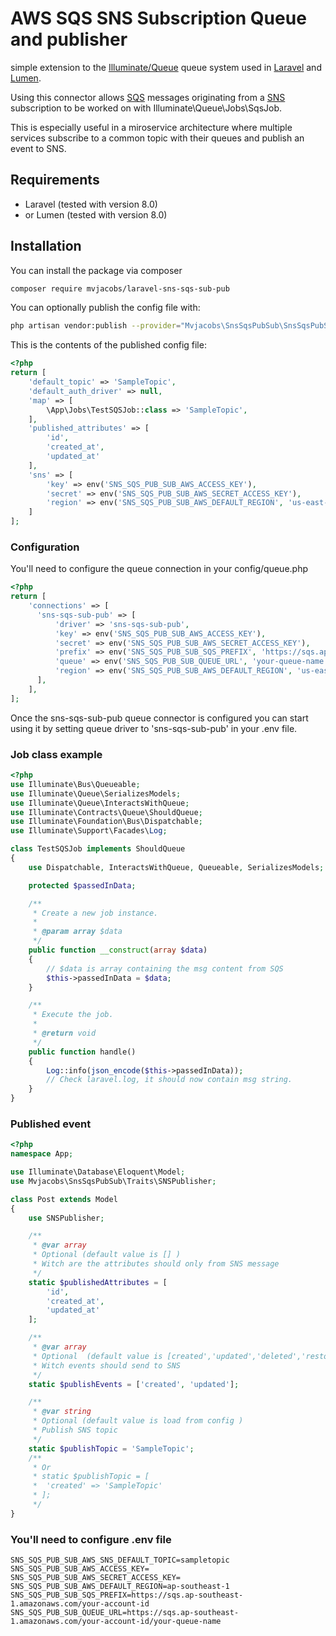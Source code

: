 # AWS SQS SNS Subscription Queue and publisher

simple extension to the [Illuminate/Queue](https://github.com/illuminate/queue) queue system used in [Laravel](https://laravel.com) and [Lumen](https://lumen.laravel.com/).

Using this connector allows [SQS](https://aws.amazon.com/sqs/) messages originating from a [SNS](https://aws.amazon.com/sns/) subscription to be worked on with Illuminate\Queue\Jobs\SqsJob.

This is especially useful in a miroservice architecture where multiple services subscribe to a common topic with their queues and  publish an event to SNS.

## Requirements

-   Laravel (tested with version 8.0)
-   or Lumen (tested with version 8.0)

## Installation
You can install the package via composer
```bash
composer require mvjacobs/laravel-sns-sqs-sub-pub 
```
You can optionally publish the config file with:
```bash
php artisan vendor:publish --provider="Mvjacobs\SnsSqsPubSub\SnsSqsPubSubServiceProvider" --tag="config"
```
This is the contents of the published config file:

```php
<?php
return [
    'default_topic' => 'SampleTopic',
    'default_auth_driver' => null,
    'map' => [
        \App\Jobs\TestSQSJob::class => 'SampleTopic',
    ],
    'published_attributes' => [
        'id',
        'created_at',
        'updated_at'
    ],
    'sns' => [
        'key' => env('SNS_SQS_PUB_SUB_AWS_ACCESS_KEY'),
        'secret' => env('SNS_SQS_PUB_SUB_AWS_SECRET_ACCESS_KEY'),
        'region' => env('SNS_SQS_PUB_SUB_AWS_DEFAULT_REGION', 'us-east-1'),
    ]
];

```

### Configuration

You'll need to configure the queue connection in your config/queue.php

```php
<?php
return [
    'connections' => [
      'sns-sqs-sub-pub' => [
          'driver' => 'sns-sqs-sub-pub',
          'key' => env('SNS_SQS_PUB_SUB_AWS_ACCESS_KEY'),
          'secret' => env('SNS_SQS_PUB_SUB_AWS_SECRET_ACCESS_KEY'),
          'prefix' => env('SNS_SQS_PUB_SUB_SQS_PREFIX', 'https://sqs.ap-southeast-1.amazonaws.com/your-account-id'),
          'queue' => env('SNS_SQS_PUB_SUB_QUEUE_URL', 'your-queue-name'),
          'region' => env('SNS_SQS_PUB_SUB_AWS_DEFAULT_REGION', 'us-east-1'),
      ],
    ],
];
```
Once the sns-sqs-sub-pub queue connector is configured you can start using it by setting queue driver to 'sns-sqs-sub-pub' in your .env file.

### Job class example

```php
<?php
use Illuminate\Bus\Queueable;
use Illuminate\Queue\SerializesModels;
use Illuminate\Queue\InteractsWithQueue;
use Illuminate\Contracts\Queue\ShouldQueue;
use Illuminate\Foundation\Bus\Dispatchable;
use Illuminate\Support\Facades\Log;

class TestSQSJob implements ShouldQueue
{
    use Dispatchable, InteractsWithQueue, Queueable, SerializesModels;

    protected $passedInData;

    /**
     * Create a new job instance.
     *
     * @param array $data
     */
    public function __construct(array $data)
    {
        // $data is array containing the msg content from SQS
        $this->passedInData = $data;
    }

    /**
     * Execute the job.
     *
     * @return void
     */
    public function handle()
    {
        Log::info(json_encode($this->passedInData));
        // Check laravel.log, it should now contain msg string.
    }
}

```

### Published event
```php
<?php
namespace App;

use Illuminate\Database\Eloquent\Model;
use Mvjacobs\SnsSqsPubSub\Traits\SNSPublisher;

class Post extends Model
{
    use SNSPublisher;

    /**
     * @var array
     * Optional (default value is [] )
     * Witch are the attributes should only from SNS message
     */
    static $publishedAttributes = [
        'id',
        'created_at',
        'updated_at'
    ];

    /**
     * @var array
     * Optional  (default value is [created','updated','deleted','restored'] )
     * Witch events should send to SNS
     */
    static $publishEvents = ['created', 'updated'];

    /**
     * @var string
     * Optional (default value is load from config )
     * Publish SNS topic
     */
    static $publishTopic = 'SampleTopic';
    /**
     * Or
     * static $publishTopic = [
     *  'created' => 'SampleTopic'
     * ];
     */
}
```

### You'll need to configure .env file
```dotenv
SNS_SQS_PUB_SUB_AWS_SNS_DEFAULT_TOPIC=sampletopic
SNS_SQS_PUB_SUB_AWS_ACCESS_KEY=
SNS_SQS_PUB_SUB_AWS_SECRET_ACCESS_KEY=
SNS_SQS_PUB_SUB_AWS_DEFAULT_REGION=ap-southeast-1
SNS_SQS_PUB_SUB_SQS_PREFIX=https://sqs.ap-southeast-1.amazonaws.com/your-account-id
SNS_SQS_PUB_SUB_QUEUE_URL=https://sqs.ap-southeast-1.amazonaws.com/your-account-id/your-queue-name
```
